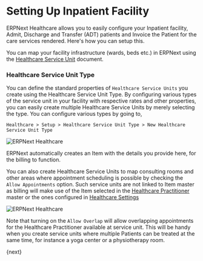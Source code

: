 <!-- add-breadcrumbs -->
# Setting Up Inpatient Facility

ERPNext Healthcare allows you to easily configure your Inpatient facility, Admit, Discharge and Transfer (ADT) patients and Invoice the Patient for the care services rendered. Here's how you can setup this.

You can map your facility infrastructure (wards, beds etc.) in ERPNext using the [Healthcare Service Unit](/docs/v13/user/manual/en/healthcare/healthcare_service_unit.html) document.

### Healthcare Service Unit Type
You can define the standard properties of `Healthcare Service Units` you create using the Healthcare Service Unit Type. By configuring various types of the service unit in your facility with respective rates and other properties, you can easily create multiple Healthcare Service Units by merely selecting the type. You can configure various types by going to,

`Healthcare > Setup > Healthcare Service Unit Type > New Healthcare Service Unit Type`

<img class="screenshot" alt="ERPNext Healthcare" src="{{docs_base_url}}/assets/img/healthcare/healthcare_service_unit_type.png">

ERPNext automatically creates an Item with the details you provide here, for the billing to function.

You can also create Healthcare Service Units to map consulting rooms and other areas where appointment scheduling is possible by checking the `Allow Appointments` option. Such service units are not linked to Item master as billing will make use of the Item selected in the [Healthcare Practitioner](/docs/v13/user/manual/en/healthcare/healthcare_practitioner.html) master or the ones configured in [Healthcare Settings](/docs/v13/user/manual/en/healthcare/healthcare_settings)

<img class="screenshot" alt="ERPNext Healthcare" src="{{docs_base_url}}/assets/img/healthcare/healthcare_service_unit_type_1.png">

Note that turning on the `Allow Overlap` will allow overlapping appointments for the Healthcare Practitioner available at service unit. This will be handy when you create service units where multiple Patients can be treated at the same time, for instance a yoga center or a physiotherapy room.

{next}
